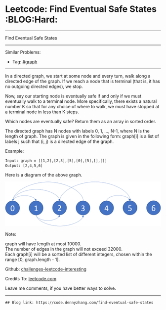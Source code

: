 # Leetcode: Find Eventual Safe States     :BLOG:Hard:


---

Find Eventual Safe States  

---

Similar Problems:  
-   Tag: [#graph](https://code.dennyzhang.com/tag/graph)

---

In a directed graph, we start at some node and every turn, walk along a directed edge of the graph.  If we reach a node that is terminal (that is, it has no outgoing directed edges), we stop.  

Now, say our starting node is eventually safe if and only if we must eventually walk to a terminal node.  More specifically, there exists a natural number K so that for any choice of where to walk, we must have stopped at a terminal node in less than K steps.  

Which nodes are eventually safe?  Return them as an array in sorted order.  

The directed graph has N nodes with labels 0, 1, &#x2026;, N-1, where N is the length of graph.  The graph is given in the following form: graph[i] is a list of labels j such that (i, j) is a directed edge of the graph.  

Example:  

    Input: graph = [[1,2],[2,3],[5],[0],[5],[],[]]
    Output: [2,4,5,6]

Here is a diagram of the above graph.  

![img](//raw.githubusercontent.com/DennyZhang/images/master/code/find-eventual-safe-states.png)  

Note:  

graph will have length at most 10000.  
The number of edges in the graph will not exceed 32000.  
Each graph[i] will be a sorted list of different integers, chosen within the range [0, graph.length - 1].  

Github: [challenges-leetcode-interesting](https://github.com/DennyZhang/challenges-leetcode-interesting/tree/master/problems/find-eventual-safe-states)  

Credits To: [leetcode.com](https://leetcode.com/problems/find-eventual-safe-states/description/)  

Leave me comments, if you have better ways to solve.  

---

    ## Blog link: https://code.dennyzhang.com/find-eventual-safe-states